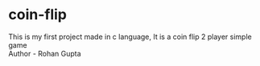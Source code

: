 # coin-flip
This is my first project made in c language, It is a coin flip 2 player simple game
<br>
Author - Rohan Gupta
